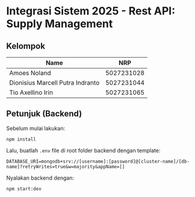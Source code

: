 # Integrasi Sistem 2025 - Rest API: Supply Management

## Kelompok

| Name                    | NRP        |
|-------------------------|------------|
| Amoes Noland            | 5027231028 |
| Dionisius Marcell Putra Indranto | 5027231044 |
| Tio Axellino Irin | 5027231065 |

## Petunjuk (Backend)

Sebelum mulai lakukan:

```
npm install
```

Lalu, buatlah `.env` file di root folder backend dengan template:

```
DATABASE_URI=mongodb+srv://[username]:[password]@[cluster-name]/[db-name]?retryWrites=true&w=majority&appName=[]
```

Nyalakan backend dengan:

```
npm start:dev
```

